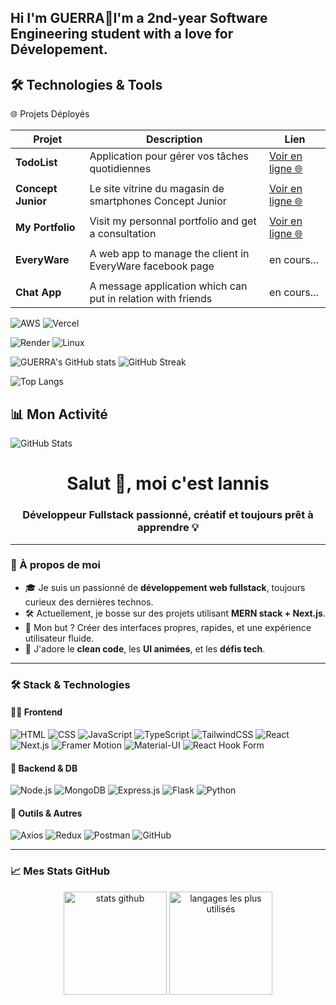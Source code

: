 ## Hi I'm GUERRA👋I'm a 2nd-year Software Engineering student with a love for Dévelopement.

## 🛠️ Technologies & Tools

 🌐 Projets Déployés

| Projet                    | Description                                                   | Lien                                                                |
|---------------------------|---------------------------------------------------------------|---------------------------------------------------------------------|
| **TodoList**              | Application pour gérer vos tâches quotidiennes                | [Voir en ligne 🌐](https://newtaskly.vercel.app/)              |
|            | |                              |                                                                      |
|**Concept Junior**| Le site vitrine du magasin de smartphones Concept Junior |[Voir en ligne 🌐](https://concept-junior.vercel.app/)
|            | |            |                  |
 **My Portfolio**|Visit my personnal portfolio and get a consultation |[Voir en ligne 🌐](https://iannis-g-portfolio--one.vercel.app/)
 |            | |            |                  |
 **EveryWare**|A web app to manage the client in EveryWare facebook page |en cours...
 |            | |            |                  |
 **Chat App**|A message application which can put in relation with friends | en cours...






![AWS](https://img.shields.io/badge/AWS-%23FF9900.svg?style=for-the-badge&logo=amazon-aws&logoColor=white) ![Vercel](https://img.shields.io/badge/Vercel-000?logo=vercel&style=for-the-badge)

![Render](https://img.shields.io/badge/Render-46E3B7?style=for-the-badge&logo=render&logoColor=white)
![Linux](https://img.shields.io/badge/Linux-FCC624?style=for-the-badge&logo=linux&logoColor=black)




![GUERRA's GitHub stats](https://github-readme-stats.vercel.app/api?username=IannisG10&show_icons=true&theme=radical) ![GitHub Streak](https://streak-stats.demolab.com/?user=IannisG10&theme=dark)



![Top Langs](https://github-readme-stats.vercel.app/api/top-langs/?username=IannisG10&layout=compact&theme=tokyonight)

## 📊 Mon Activité
![GitHub Stats](https://github-readme-stats.vercel.app/api?username=IannisG10&show_icons=true&theme=radical)




<h1 align="center">Salut 👋, moi c'est Iannis</h1>
<h3 align="center">Développeur Fullstack passionné, créatif et toujours prêt à apprendre 💡</h3>

---

### 🧠 À propos de moi

- 🎓 Je suis un passionné de **développement web fullstack**, toujours curieux des dernières technos.
- 🛠️ Actuellement, je bosse sur des projets utilisant **MERN stack + Next.js**.
- 🚀 Mon but ? Créer des interfaces propres, rapides, et une expérience utilisateur fluide.
- 🎯 J'adore le **clean code**, les **UI animées**, et les **défis tech**.

---

### 🛠️ Stack & Technologies

#### 👨‍💻 Frontend
![HTML](https://img.shields.io/badge/HTML5-%23E34F26.svg?style=for-the-badge&logo=html5&logoColor=white)
![CSS](https://img.shields.io/badge/CSS3-%231572B6.svg?style=for-the-badge&logo=css3&logoColor=white)
![JavaScript](https://img.shields.io/badge/JavaScript-%23F7DF1E.svg?style=for-the-badge&logo=javascript&logoColor=black)
![TypeScript](https://img.shields.io/badge/TypeScript-%23007ACC.svg?style=for-the-badge&logo=typescript&logoColor=white)
![TailwindCSS](https://img.shields.io/badge/TailwindCSS-%2338B2AC.svg?style=for-the-badge&logo=tailwind-css&logoColor=white)
![React](https://img.shields.io/badge/React-%2361DAFB.svg?style=for-the-badge&logo=react&logoColor=black)
![Next.js](https://img.shields.io/badge/Next.js-000000?logo=nextdotjs&logoColor=white&style=for-the-badge)
![Framer Motion](https://img.shields.io/badge/Framer--Motion-%235858FD?style=for-the-badge&logo=framer&logoColor=white)
![Material-UI](https://img.shields.io/badge/Material--UI-%230081CB.svg?style=for-the-badge&logo=mui&logoColor=white)
![React Hook Form](https://img.shields.io/badge/React%20Hook%20Form-ff69b4?style=for-the-badge&logo=reacthookform&logoColor=white)


#### 🧰 Backend & DB
![Node.js](https://img.shields.io/badge/Node.js-%23339933.svg?style=for-the-badge&logo=node.js&logoColor=white)
![MongoDB](https://img.shields.io/badge/MongoDB-%2347A248.svg?style=for-the-badge&logo=mongodb&logoColor=white)
![Express.js](https://img.shields.io/badge/Express.js-%23000000.svg?style=for-the-badge&logo=express&logoColor=white)
![Flask](https://img.shields.io/badge/Flask-%23000000.svg?style=for-the-badge&logo=flask&logoColor=white)
![Python](https://img.shields.io/badge/Python-%233776AB.svg?style=for-the-badge&logo=python&logoColor=white)

#### 🧪 Outils & Autres
![Axios](https://img.shields.io/badge/AxiosHTTP-5A29E4?style=for-the-badge&logo=axios&logoColor=white)
![Redux](https://img.shields.io/badge/redux-764ABC?style=for-the-badge&logo=redux&logoColor=white)
![Postman](https://img.shields.io/badge/Postman-%23FF6C37.svg?style=for-the-badge&logo=postman&logoColor=white)
![GitHub](https://img.shields.io/badge/GitHub-%23181717.svg?style=for-the-badge&logo=github&logoColor=white)

---

### 📈 Mes Stats GitHub

<p align="center">
  <img src="https://github-readme-stats.vercel.app/api?username=IannisG10&show_icons=true&theme=radical" alt="stats github" height="165"/>
  <img src="https://github-readme-stats.vercel.app/api/top-langs/?username=IannisG10&layout=compact&theme=tokyonight" alt="langages les plus utilisés" height="165"/>
</p>


